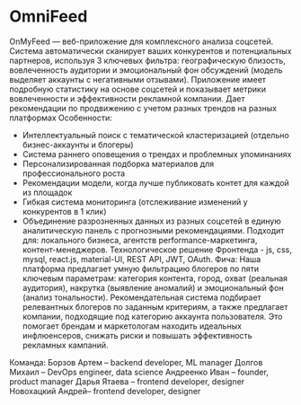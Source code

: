 # OmniFeed
OnMyFeed — веб-приложение для комплексного анализа соцсетей. 
Система автоматически сканирует ваших конкурентов и потенциальных партнеров, используя 3 ключевых фильтра: географическую близость, вовлеченность аудитории и эмоциональный фон обсуждений (модель  выделяет аккаунты с негативными отзывами). Приложение имеет подробную статистику на основе соцсетей и показывает метрики вовлеченности и эффективности рекламной компании. Дает рекомендации по продвижению с учетом разных трендов на разных платформах 
Особенности:
- Интеллектуальный поиск с тематической кластеризацией (отдельно бизнес-аккаунты и блогеры)
- Система раннего оповещения о трендах и проблемных упоминаниях
 - Персонализированная подборка материалов для профессионального роста
 - Рекомендации модели, когда лучше публиковать контет для каждой из площадок 
- Гибкая система мониторинга (отслеживание изменений у конкурентов в 1 клик)
 - Объединение разрозненных данных из разных соцсетей в единую аналитическую панель с прогнозными рекомендациями. 
Подходит для: локального бизнеса, агентств performance-маркетинга, контент-менеджеров.
Технологическое решение Фронтенда -  js, css, mysql, react.js, material-UI, REST API, JWT, OAuth. Фича: Наша платформа предлагает умную фильтрацию блогеров по пяти ключевым параметрам: категория контента, город, охват (реальная аудитория), накрутка (выявление аномалий) и эмоциональный фон (анализ тональности). Рекомендательная система подбирает релевантных блогеров по заданным критериям, а также предлагает компании, подходящие под категорию аккаунта пользователя. Это помогает брендам и маркетологам находить идеальных инфлюенсеров, снижать риски и повышать эффективность рекламных кампаний.

Команда: 
Борзов Артем – backend developer, ML manager 
Долгов Михаил – DevOps engineer, data science 
Андреенко Иван – founder, product manager 
Дарья Ятаева – frontend developer, designer 
Новохацкий Андрей– frontend developer, designer

